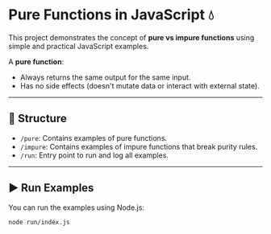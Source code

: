 # Pure Functions in JavaScript 💧

This project demonstrates the concept of **pure vs impure functions** using simple and practical JavaScript examples.

A **pure function**:

- Always returns the same output for the same input.
- Has no side effects (doesn't mutate data or interact with external state).

---

## 📁 Structure

- `/pure`: Contains examples of pure functions.
- `/impure`: Contains examples of impure functions that break purity rules.
- `/run`: Entry point to run and log all examples.

---

## ▶️ Run Examples

You can run the examples using Node.js:

```bash
node run/index.js
```
